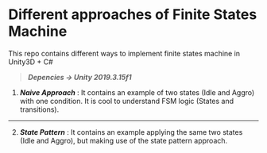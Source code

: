 # Different approaches of Finite States Machine
This repo contains different ways to implement finite states machine in Unity3D + C#

> ***Depencies -> Unity 2019.3.15f1***

1. ***Naive Approach*** : It contains an example of two states (Idle and Aggro) with one condition. It is cool to understand FSM logic (States and transitions).
---
2. ***State Pattern*** : It contains an example applying the same two states (Idle and Aggro), but making use of the state pattern approach.
